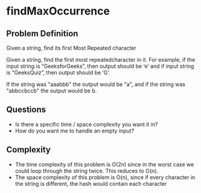 # findMaxOccurrence

## Problem Definition
Given a string, find its first Most Repeated character

Given a string, find the first most repeatedcharacter in it. For example, if the input string is “GeeksforGeeks”, then output should be ‘e’ and if input string is “GeeksQuiz”, then output should be ‘G’.

If the string was "aaabbb" the output would be "a", and if the string was "abbccbccb" the output would be b.
## Questions
- Is there a specific time / space complexity you want it in?
- How do you want me to handle an empty input?

## Complexity
- The time complexity of this problem is O(2n) since in the worst case we could loop through the string twice.
This reduces to O(n).
- The space complexity of this problem is O(n), since if every character in the string is different, the hash would contain each character
